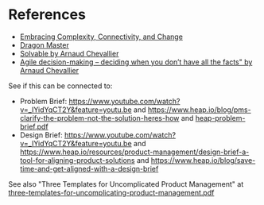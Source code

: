 # References

- [Embracing Complexity, Connectivity, and Change](https://www.youtube.com/watch?v=F310ieRmd3U)
- [Dragon Master](https://dragonmaster.imd.org/)
- [Solvable by Arnaud Chevallier](https://powerful-problem-solving.com/)
- [Agile decision-making – deciding when you don’t have all the facts" by Arnaud Chevallier](https://www.youtube.com/watch?v=zxsG4-JJj6c)

See if this can be connected to:

- Problem Brief: https://www.youtube.com/watch?v=_IYidYqCT2Y&feature=youtu.be and https://www.heap.io/blog/pms-clarify-the-problem-not-the-solution-heres-how and [heap-problem-brief.pdf](https://github.com/vanHeemstraSystems/problem-solving-management/files/11597046/heap-problem-brief.pdf)
- Design Brief: https://www.youtube.com/watch?v=_IYidYqCT2Y&feature=youtu.be and https://www.heap.io/resources/product-management/design-brief-a-tool-for-aligning-product-solutions and https://www.heap.io/blog/save-time-and-get-aligned-with-a-design-brief

See also "Three Templates for Uncomplicated Product Management" at [three-templates-for-uncomplicating-product-management.pdf](https://github.com/vanHeemstraSystems/problem-solving-management/files/11597069/three-templates-for-uncomplicating-product-management.pdf)
